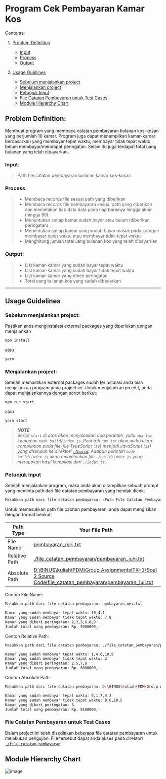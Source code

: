 
# Program Cek Pembayaran Kamar Kos

Contents:  
1. [Problem Definition](#problem-definition)
    - [Input](#input)
    - [Process](#process)
    - [Output](#output)

2. [Usage Guidlines](#usage-guidelines)
    - [Sebelum menjalankan project](#sebelum-menjalankan-project)
    - [Menjalankan project](#menjalankan-project)
    - [Petunjuk Input](#petunjuk-input)
    - [File Catatan Pembayaran untuk Test Cases](#file-catatan-pembayaran-untuk-test-cases)
    - [Module Hierarchy Chart](#module-hierarchy-chart)


## Problem Definition:

Membuat program yang membaca catatan pembayaran bulanan kos-kosan yang berjumlah 10 kamar. Program juga dapat menampilkan kamar-kamar berdasarkan yang membayar tepat waktu, membayar tidak tepat waktu, belum membayar/mendapat peringatan. Selain itu juga terdapat total uang bulanan yang telah dibayarkan.

### Input:
> Path file catatan pembayaran bulanan kamar kos-kosan

### Process:
> - Membaca records file sesuai path yang diberikan
> - Membaca records file pembayaran sesuai path yang diberikan dan memetakan tiap data data pada tiap barisnya hingga akhir (hingga 99).
> - Menentukan setiap kamar sudah bayar atau belum (diberikan peringatan)
> - Menentukan setiap kamar yang sudah bayar masuk pada kategori membayar tepat waktu atau membayar tidak tepat waktu
> - Menghitung jumlah total uang bulanan kos yang telah dibayarkan

### Output:
> - List kamar-kamar yang sudah bayar tepat waktu
> - List kamar-kamar yang sudah bayar tidak tepat waktu
> - List kamar-kamar yang diberi peringatan
> - Total uang bulanan kos yang sudah dibayarkan

<hr>

## Usage Guidelines

### Sebelum menjalankan project:
Pastikan anda menginstalasi external packages yang diperlukan dengan menjalankan

```bash
npm install
```
atau
```bash
yarn
```

### Menjalankan project:
Setelah memastikan external packages sudah terinstalasi anda bisa menjalankan program pada project ini. Untuk menjalankan project, anda dapat menjalankannya dengan script berikut:

```bash
npm run start
```
atau
```bash
yarn start
```

> _**NOTE**:_  
> _Script `start` di atas akan menjalankan dua perintah, yaitu `npx tsc` kemudian `node build/index.js`. Perintah `npx tsc` akan melakukan compilation pada file-file TypeScript (.ts) menjadi JavaScript (.js) yang disimpan ke direktori [`./build`](./build "Folder build"). Adapun perintah `node build/index.js` akan menjalankan file `./build/index.js` yang merupakan hasil kompilasi dari `./index.ts`._


### Petunjuk Input
Setelah menjalankan program, maka anda akan ditampilkan sebuah prompt yang meminta path dari file catatan pembayaran yang hendak dicek.

```bash
Masukkan path dari file catatan pembayaran: <Path File Catatan Pembayaran>
```

Untuk memasukkan path file catatan pembayaran, anda dapat mengisikan dengan format berikut:

| Path Type     | Your File Path                                                                                                                                                                       | 
|---------------|--------------------------------------------------------------------------------------------------------------------------------------------------------------------------------------|
| File Name     | [pembayaran_mei.txt](pembayaran_mei.txt "File pembayaran_mei.txt")                                                                                                                  |
| Relative Path | [./file_catatan_pembayaran/pembayaran_juni.txt](./file_catatan_pembayaran/pembayaran_juni.txt "File pembayaran_juni.txt")                                                           |
| Absolute Path | [D:\BINUS\kuliah\PDM\Group Assignments\TK-1\Soal 2 Source Code\file_catatan_pembayaran\pembayaran_juli.txt](file_catatan_pembayaran/pembayaran_juli.txt "File pembayaran_juli.txt") |


Contoh File Name:
```bash
Masukkan path dari file catatan pembayaran: pembayaran_mei.txt

Kamar yang sudah membayar tepat waktu: 10,4,1
Kamar yang sudah membayar tidak tepat waktu: 7,0
Kamar yang diberi peringatan: 2,3,5,6,8,9
Jumlah total uang pembayaran: Rp. 5900000,-
```                                                                                      

Contoh Relative Path:
```bash
Masukkan path dari file catatan pembayaran: ./file_catatan_pembayaran/pembayaran_juni.txt

Kamar yang sudah membayar tepat waktu: 1,4,6,10,9
Kamar yang sudah membayar tidak tepat waktu: 3
Kamar yang diberi peringatan: 2,5,7,8
Jumlah total uang pembayaran: Rp. 6000000,-
```                                                            

Contoh Absolute Path:
```bash
Masukkan path dari file catatan pembayaran: D:\BINUS\kuliah\PDM\Group Assignments\TK-1\Soal 2 Source Code\file_catatan_pembayaran\pembayaran_juli.txt

Kamar yang sudah membayar tepat waktu: 9,1,7,4,2
Kamar yang sudah membayar tidak tepat waktu: 8,6,10,5
Kamar yang diberi peringatan: 3
Jumlah total uang pembayaran: Rp. 8100000,-
```


### File Catatan Pembayaran untuk Test Cases

Dalam project ini telah disediakan beberapa file catatan pembayaran untuk melakukan pengujian. File tersebut dapat anda akses pada direktori [`./file_catatan_pembayaran`](./file_catatan_pembayaran "Folder file_catatan_pembayaran").


## Module Hierarchy Chart

![image](https://github.com/masadamsahid/program-pengecekan-catatan-pembayaran-kos/assets/62916459/3071460e-7d0c-43fc-8d2f-7f86dd477186)

